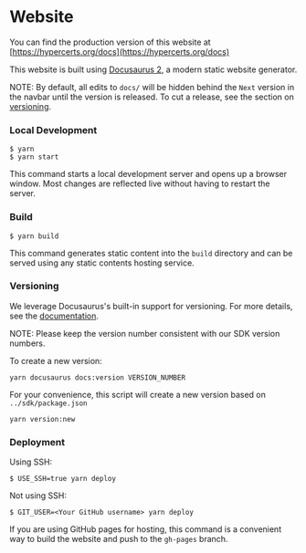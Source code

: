 # Website

You can find the production version of this website at [https://hypercerts.org/docs](https://hypercerts.org/docs)

This website is built using [Docusaurus 2](https://docusaurus.io/), a modern static website generator.

NOTE: By default, all edits to `docs/` will be hidden behind the `Next` version in the navbar until the version is released. To cut a release, see the section on [versioning](#versioning).

### Local Development

```
$ yarn
$ yarn start
```

This command starts a local development server and opens up a browser window. Most changes are reflected live without having to restart the server.

### Build

```
$ yarn build
```

This command generates static content into the `build` directory and can be served using any static contents hosting service.

### Versioning

We leverage Docusaurus's built-in support for versioning.
For more details, see the [documentation](https://docusaurus.io/docs/versioning).

NOTE: Please keep the version number consistent with our SDK version numbers.

To create a new version:

```
yarn docusaurus docs:version VERSION_NUMBER

```

For your convenience, this script will create a new version based on `../sdk/package.json`

```
yarn version:new
```

### Deployment

Using SSH:

```
$ USE_SSH=true yarn deploy
```

Not using SSH:

```
$ GIT_USER=<Your GitHub username> yarn deploy
```

If you are using GitHub pages for hosting, this command is a convenient way to build the website and push to the `gh-pages` branch.
